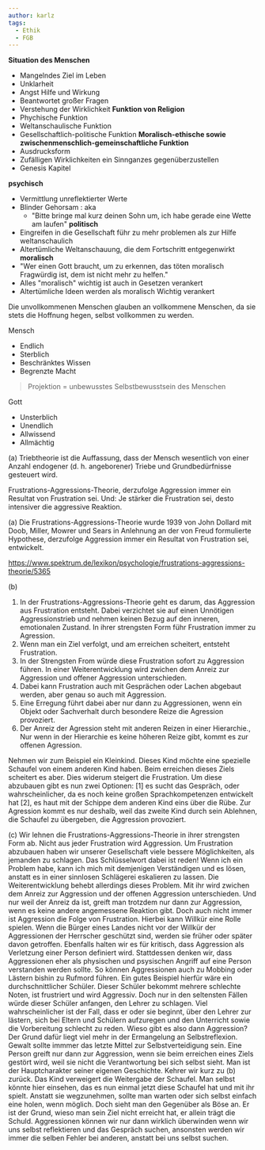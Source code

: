 ```yaml
---
author: karlz
tags:
  - Ethik
  - FGB
---
```



**Situation des Menschen**
- Mangelndes Ziel im Leben
- Unklarheit
- Angst
Hilfe und Wirkung
- Beantwortet großer Fragen
- Verstehung der Wirklichkeit
**Funktion von Religion**	
- Phychische Funktion
- Weltanschaulische Funktion
- Gesellschaftlich-politische Funktion
**Moralisch-ethische sowie zwischenmenschlich-gemeinschaftliche Funktion**
- Ausdrucksform
- Zufälligen Wirklichkeiten ein Sinnganzes gegenüberzustellen
- Genesis Kapitel


**psychisch**
- Vermittlung unreflektierter Werte
- Blinder Gehorsam : aka 
	- "Bitte bringe mal kurz deinen Sohn um, ich habe gerade eine Wette am laufen"
**politisch**
- Eingreifen in die Gesellschaft führ zu mehr problemen als zur Hilfe
weltanschaulich
- Altertümliche Weltanschauung, die dem Fortschritt entgegenwirkt
**moralisch**
- "Wer einen Gott braucht, um zu erkennen, das töten moralisch Fragwürdig ist, dem ist nicht mehr zu helfen."
- Alles "moralisch" wichtig ist auch in Gesetzen verankert
- Altertümliche Ideen werden als moralisch Wichtig verankert

Die unvollkommenen Menschen glauben an vollkommene Menschen, da sie stets die Hoffnung hegen, selbst vollkommen zu werden.


Mensch
- Endlich
- Sterblich
- Beschränktes Wissen
- Begrenzte Macht
> Projektion = unbewusstes Selbstbewusstsein des Menschen

Gott
- Unsterblich
- Unendlich
- Allwissend
- Allmächtig

(a)
Triebtheorie ist die Auffassung, dass der Mensch wesentlich von einer Anzahl endogener (d. h. angeborener) Triebe und Grundbedürfnisse gesteuert wird.

Frustrations-Aggressions-Theorie, derzufolge Aggression immer ein Resultat von Frustration sei. Und: Je stärker die Frustration sei, desto intensiver die aggressive Reaktion.

(a)
Die Frustrations-Aggressions-Theorie wurde 1939 von John Dollard mit Doob, Miller, Mowrer und Sears in Anlehnung an der von Freud formulierte Hypothese, derzufolge Aggression immer ein Resultat von Frustration sei, entwickelt. 

https://www.spektrum.de/lexikon/psychologie/frustrations-aggressions-theorie/5365

(b)
1. In der Frustrations-Aggressions-Theorie geht es darum, das Aggression aus Frustration entsteht. Dabei verzichtet sie auf einen Unnötigen Aggressionstrieb und nehmen keinen Bezug auf den inneren, emotionalen Zustand. In ihrer strengsten Form führ Frustration immer zu Agression. 
2. Wenn man ein Ziel verfolgt, und am erreichen scheitert, entsteht Frustration.
3. In der Strengsten From würde diese Frustration sofort zu Aggression führen. In einer Weiterentwicklung wird zwichen dem Anreiz zur Aggression und offener Aggression unterschieden.
4. Dabei kann Frustration auch mit Gesprächen oder Lachen abgebaut werden, aber genau so auch mit Aggression.
5. Eine Erregung führt dabei aber nur dann zu Aggressionen, wenn ein Objekt oder Sachverhalt durch besondere Reize die Agression provoziert.
6. Der Anreiz der Agression steht mit anderen Reizen in einer Hierarchie., Nur wenn in der Hierarchie es keine höheren Reize gibt, kommt es zur offenen Agression.

Nehmen wir zum Beispiel ein Kleinkind. Dieses Kind möchte eine spezielle Schaufel von einem anderen Kind haben. Beim erreichen dieses Ziels scheitert es aber. Dies widerum steigert die Frustration. Um diese abzubauen gibt es nun zwei Optionen: [1] es sucht das Gespräch, oder wahrscheinlicher, da es noch keine großen Sprachkompetenzen entwickelt hat [2], es haut mit der Schippe dem anderen Kind eins über die Rübe. Zur Agression kommt es nur deshalb, weil das zweite Kind durch sein Ablehnen, die Schaufel zu übergeben, die Aggression provoziert.

(c)
Wir lehnen die Frustrations-Aggressions-Theorie in ihrer strengsten Form ab.
Nicht aus jeder Frustration wird Aggression. Um Frustration abzubauen haben wir unserer Gesellschaft viele bessere Möglichkeiten, als jemanden zu schlagen. Das Schlüsselwort dabei ist reden! Wenn ich ein Problem habe, kann ich mich mit demjenigen Verständigen und es lösen, anstatt es in einer sinnlosen Schlägerei eskalieren zu lassen. 
Die Weiterentwicklung behebt allerdings dieses Problem. Mit ihr wird zwichen dem Anreiz zur Aggression und der offenen Aggression unterschieden. Und nur weil der Anreiz da ist, greift man trotzdem nur dann zur Aggression, wenn es keine andere angemessene Reaktion gibt.
Doch auch nicht immer ist Aggression die Folge von Frustration. Hierbei kann Willkür eine Rolle spielen. Wenn die Bürger eines Landes nicht vor der Willkür der Aggressionen der Herrscher geschützt sind, werden sie früher oder später davon getroffen. 
Ebenfalls halten wir es für kritisch, dass Aggression als Verletzung einer Person definiert wird. Stattdessen denken wir, dass Aggressionen eher als physischen und psysischen Angriff auf eine Person verstanden werden sollte. So können Aggressionen auch zu Mobbing oder Lästern bishin zu Rufmord führen. Ein gutes Beispiel hierfür wäre ein durchschnittlicher Schüler. Dieser Schüler bekommt mehrere schlechte Noten, ist frustriert und wird Aggressiv. Doch nur in den seltensten Fällen würde dieser Schüler anfangen, den Lehrer zu schlagen. Viel wahrscheinlicher ist der Fall, dass er oder sie beginnt, über den Lehrer zur lästern, sich bei Eltern und Schülern aufzuregen und den Unterricht sowie die Vorbereitung schlecht zu reden.
Wieso gibt es also dann Aggression? Der Grund dafür liegt viel mehr in der Ermangelung an Selbstreflexion. Gewalt sollte immmer das letzte Mittel zur Selbstverteidigung sein. Eine Person greift nur dann zur Aggression, wenn sie beim erreichen eines Ziels gestört wird, weil sie nicht die Verantwortung bei sich selbst sieht. Man ist der Hauptcharakter seiner eigenen Geschichte. Kehrer wir kurz zu (b) zurück. Das Kind verweigert die Weitergabe der Schaufel. Man selbst könnte hier einsehen, das es nun einmal jetzt diese Schaufel hat und mit ihr spielt. Anstatt sie wegzunehmen, sollte man warten oder sich selbst einfach eine holen, wenn möglich. Doch sieht man den Gegenüber als Böse an. Er ist der Grund, wieso man sein Ziel nicht erreicht hat, er allein trägt die Schuld.
Aggressionen können wir nur dann wirklich überwinden wenn wir uns selbst reflektieren und das Gespräch suchen, ansonsten werden wir immer die selben Fehler bei anderen, anstatt bei uns selbst suchen.
